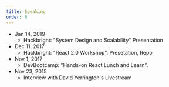 ```yaml
---
title: Speaking
order: 6
---
```


- Jan 14, 2019
  - Hackbright: "System Design and Scalability" Presentation
- Dec 11, 2017
  - Hackbright: "React 2.0 Workshop". Presetation, Repo
- Nov 1, 2017
  - DevBootcamp: "Hands-on React Lunch and Learn".
- Nov 23, 2015
  - Interview with David Yerrington's Livestream
